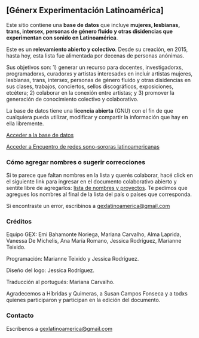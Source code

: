 ## [Génerx Experimentación Latinoamérica]

Este sitio contiene una **base de datos** que incluye **mujeres, lesbianas, trans, intersex, personas de género fluido y otras disidencias que experimentan con sonido en Latinoamérica**.

Este es un **relevamiento abierto y colectivo**. Desde su creación, en 2015, hasta hoy, esta lista fue alimentada por decenas de personas anónimas.

Sus objetivos son: 1) generar un recurso para docentes, investigadorxs, programadorxs, curadorxs y artistas interesadxs en incluir artistas mujeres, lesbianas, trans, intersex, personas de género fluido y otras disidencias en sus clases, trabajos, conciertos, sellos discográficos, exposiciones, etcétera; 2) colaborar en la conexión entre artistas; y 3) promover la generación de conocimiento colectivo y colaborativo.

La base de datos tiene una **licencia abierta** (GNU) con el fin de que cualquiera pueda utilizar, modificar y compartir la información que hay en ella libremente.

[Acceder a la base de datos](./basededatos.html)  

[Acceder a Encuentro de redes sono-sororas latinoamericanas](./encuentroRedesSonoSorora.html)  

### Cómo agregar nombres o sugerir correcciones

Si te parece que faltan nombres en la lista y querés colaborar, hacé click en el siguiente link para ingresar en el documento colaborativo abierto y sentite libre de agregarlos: [lista de nombres y proyectos](https://docs.google.com/document/d/1mtdZueD4sV1sg4j4XWx-84YZrhAa7f1KGV3CMJ3phGM/edit#). Te pedimos que agregues los nombres al final de la lista del país o países que corresponda.

Si encontraste un error, escribinos a gexlatinoamerica@gmail.com

### Créditos

Equipo GEX: Emi Bahamonte Noriega, Mariana Carvalho, Alma Laprida, Vanessa De Michelis, Ana María Romano, Jessica Rodríguez, Marianne Teixido.  

Programación: Marianne Teixido y Jessica Rodríguez.  

Diseño del logo: Jessica Rodríguez.

Traducción al portugués: Mariana Carvalho.  

Agradecemos a Híbridas y Quimeras, a Susan Campos Fonseca y a todxs quienes participaron y participan en la edición del documento.

### Contacto

Escríbenos a gexlatinoamerica@gmail.com
